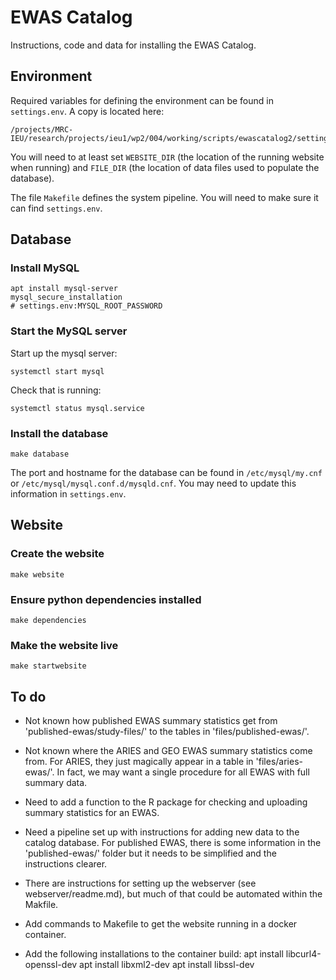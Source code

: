# EWAS Catalog

Instructions, code and data for installing the EWAS Catalog.

## Environment

Required variables for defining the environment can be found in `settings.env`.
A copy is located here:
```
/projects/MRC-IEU/research/projects/ieu1/wp2/004/working/scripts/ewascatalog2/settings.env
```
You will need to at least set `WEBSITE_DIR` (the location of the running website when running)
and `FILE_DIR` (the location of data files used to populate the database). 

The file `Makefile` defines the system pipeline.
You will need to make sure it can find `settings.env`. 

## Database

### Install MySQL

```
apt install mysql-server
mysql_secure_installation
# settings.env:MYSQL_ROOT_PASSWORD
```

### Start the MySQL server
Start up the mysql server:
```
systemctl start mysql
```

Check that is running:
```
systemctl status mysql.service
```

### Install the database

```
make database
```

The port and hostname for the database can be found in
`/etc/mysql/my.cnf` or `/etc/mysql/mysql.conf.d/mysqld.cnf`.
You may need to update this information in `settings.env`.


## Website

### Create the website
```
make website
```

### Ensure python dependencies installed

```
make dependencies
```

### Make the website live

```
make startwebsite
```

## **To do**

* Not known how published EWAS summary statistics get from
  'published-ewas/study-files/' to the tables in
  'files/published-ewas/'.

* Not known where the ARIES and GEO EWAS summary statistics come from.
  For ARIES, they just magically appear in a table in
  'files/aries-ewas/'. In fact, we may want a single procedure for all 
  EWAS with full summary data.  

* Need to add a function to the R package for checking and uploading
  summary statistics for an EWAS.  

* Need a pipeline set up with instructions for adding new data to the
  catalog database.  For published EWAS, there is some information in
  the 'published-ewas/' folder but it needs to be simplified and the
  instructions clearer.

* There are instructions for setting up the webserver (see
  webserver/readme.md), but much of that could be automated
  within the Makfile.

* Add commands to Makefile to get the website running in a docker
  container.

* Add the following installations to the container build:
  apt install libcurl4-openssl-dev
  apt install libxml2-dev
  apt install libssl-dev
